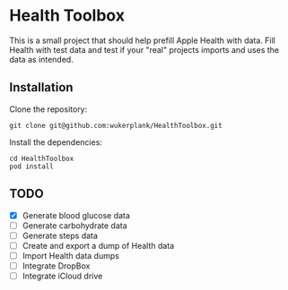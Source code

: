 #  Health Toolbox

This is a small project that should help prefill Apple Health with data. Fill Health with test data and test if your "real" projects imports and uses the data as intended.

## Installation

Clone the repository:

    git clone git@github.com:wukerplank/HealthToolbox.git

Install the dependencies:

    cd HealthToolbox
    pod install

## TODO

- [x] Generate blood glucose data
- [ ] Generate carbohydrate data
- [ ] Generate steps data
- [ ] Create and export a dump of Health data
- [ ] Import Health data dumps
- [ ] Integrate DropBox
- [ ] Integrate iCloud drive
